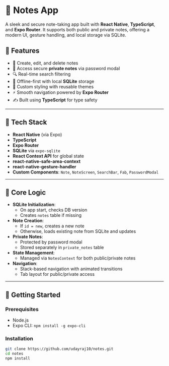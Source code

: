# 📝 Notes App

A sleek and secure note-taking app built with **React Native**, **TypeScript**, and **Expo Router**. It supports both public and private notes, offering a modern UI, gesture handling, and local storage via SQLite.

## 📱 Features

- 📂 Create, edit, and delete notes
- 🔐 Access secure **private notes** via password modal
- 🔍 Real-time search filtering
- 💾 Offline-first with local **SQLite** storage
- 🎨 Custom styling with reusable themes
- ⚡ Smooth navigation powered by **Expo Router**
- ✍️ Built using **TypeScript** for type safety

---

## 🔧 Tech Stack

- **React Native** (via Expo)
- **TypeScript**
- **Expo Router**
- **SQLite** via `expo-sqlite`
- **React Context API** for global state
- **react-native-safe-area-context**
- **react-native-gesture-handler**
- **Custom Components**: `Note`, `NoteScreen`, `SearchBar`, `Fab`, `PasswordModal`

---

## 🧠 Core Logic

- **SQLite Initialization**:
  - On app start, checks DB version
  - Creates `notes` table if missing
- **Note Creation**:
  - If `id = new`, creates a new note
  - Otherwise, loads existing note from SQLite and updates
- **Private Notes**:
  - Protected by password modal
  - Stored separately in `private_notes` table
- **State Management**:
  - Managed via `NotesContext` for both public/private notes
- **Navigation**:
  - Stack-based navigation with animated transitions
  - Tab layout for public/private access

---

## 🚀 Getting Started

### Prerequisites

- Node.js
- Expo CLI: `npm install -g expo-cli`

### Installation

```bash
git clone https://github.com/udayraj10/notes.git
cd notes
npm install


